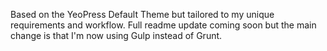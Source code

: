 Based on the YeoPress Default Theme but tailored to my unique requirements and workflow. Full readme update coming soon but the main change is that I'm now using Gulp instead of Grunt.